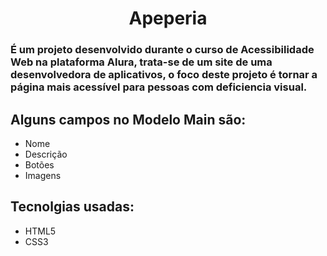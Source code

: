 <h1 align="center">Apeperia</h1>

### É um projeto desenvolvido durante o curso de Acessibilidade Web na plataforma Alura, trata-se de um site de uma desenvolvedora de aplicativos, o foco deste projeto é tornar a página mais acessível para pessoas com deficiencia visual.

## Alguns campos no Modelo Main são:

+ Nome
+ Descrição
+ Botões
+ Imagens

## Tecnolgias usadas:

+ HTML5
+ CSS3
